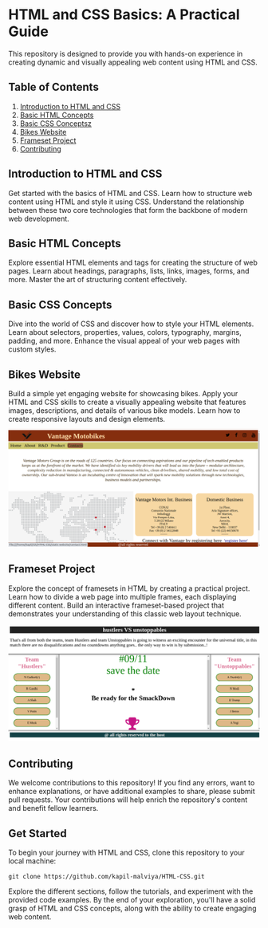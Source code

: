
# HTML and CSS Basics: A Practical Guide

This repository is designed to provide you with hands-on experience in creating dynamic and visually appealing web content 
using HTML and CSS.

## Table of Contents

1. [Introduction to HTML and CSS](#introduction-to-html-and-css)
2. [Basic HTML Concepts](#basic-html-concepts)
3. [Basic CSS Conceptsz](#basic-css-concepts)
4. [Bikes Website](#https://github.com/kapil-malviya/HTML-CSS/tree/main/static%20website)
5. [Frameset Project](#https://github.com/kapil-malviya/HTML-CSS/tree/main/frameset)
6. [Contributing](#contributing)


## Introduction to HTML and CSS

Get started with the basics of HTML and CSS. Learn how to structure web content using HTML and style it using CSS. 
Understand the relationship between these two core technologies that form the backbone of modern web development.

## Basic HTML Concepts

Explore essential HTML elements and tags for creating the structure of web pages. Learn about headings, paragraphs, 
lists, links, images, forms, and more. Master the art of structuring content effectively.

## Basic CSS Concepts

Dive into the world of CSS and discover how to style your HTML elements. Learn about selectors, properties, values, 
colors, typography, margins, padding, and more. Enhance the visual appeal of your web pages with custom styles.

## Bikes Website

Build a simple yet engaging website for showcasing bikes. Apply your HTML and CSS skills to create a visually appealing 
website that features images, descriptions, and details of various bike models. Learn how to create responsive layouts 
and design elements.

![Bikes Project](images/bikes.png)


## Frameset Project

Explore the concept of framesets in HTML by creating a practical project. Learn how to divide a web page into multiple 
frames, each displaying different content. Build an interactive frameset-based project that demonstrates your understanding 
of this classic web layout technique.

![Frameset Project](images/frameset.png)


## Contributing

We welcome contributions to this repository! If you find any errors, want to enhance explanations, or have additional 
examples to share, please submit pull requests. Your contributions will help enrich the repository's content and benefit 
fellow learners.



## Get Started

To begin your journey with HTML and CSS, clone this repository to your local machine:

```
git clone https://github.com/kapil-malviya/HTML-CSS.git
```

Explore the different sections, follow the tutorials, and experiment with the provided code examples. By the end of your 
exploration, you'll have a solid grasp of HTML and CSS concepts, along with the ability to create engaging web content.

